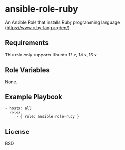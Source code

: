 ansible-role-ruby
=================

An Ansible Role that installs Ruby programming language (https://www.ruby-lang.org/en/).

Requirements
------------

This role only supports Ubuntu 12.x, 14.x, 16.x.

Role Variables
--------------

None.

Example Playbook
----------------

    - hosts: all
      roles:
         - { role: ansible-role-ruby }

License
-------

BSD
